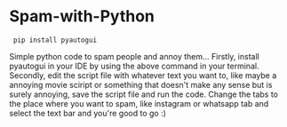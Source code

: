 # Spam-with-Python
     pip install pyautogui
Simple python code to spam people and annoy them...
Firstly, install pyautogui in your IDE by using the above command in your terminal.
Secondly, edit the script file with whatever text you want to, like maybe a annoying movie sciript or something that doesn't make any sense but is surely annoying,
save the script file and run the code.
Change the tabs to the place where you want to spam, like instagram or whatsapp tab and select the text bar and you're good to go
:)
